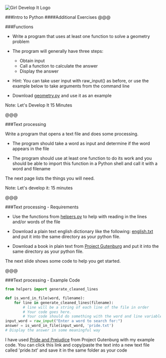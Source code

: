 ![Girl Develop It Logo](../images/gdi_logo_badge.png)

###Intro to Python
####Additional Exercises
@@@

###Functions

* Write a program that uses at least one function to solve a geometry problem

* The program will generally have three steps:

    * Obtain input
    * Call a function to calculate the answer
    * Display the answer

* Hint: You can take user input with raw_input() as before, or use the example
below to take arguments from the command line
* Download [geometry.py](http://calebsmith.github.io/gdi-intro-python/examples/geometry.py) and use it as an example

Note: Let's Develop It 15 Minutes

@@@

###Text processing

Write a program that opens a text file and does some processing.

* The program should take a word as input and determine if the word appears in the file

* The program should use at least one function to do its work and you should be able to import this function in a Python shell and call it with a word and filename

The next page lists the things you will need.

Note:  Let's develop it: 15 minutes

@@@

###Text processing - Requirements

* Use the functions from [helpers.py](http://calebsmith.github.io/gdi-intro-python/examples/helpers.py) to help with reading in the lines and/or words of the file

* Download a plain text english dictionary like the following: [english.txt](http://calebsmith.github.io/gdi-intro-python/examples/english.txt) and put it into the same directory as your python file.

* Download a book in plain text from [Project Gutenburg](http://www.gutenberg.org/wiki/Main_Page) and put it into the same directory as your python file.

The next slide shows some code to help you get started.

@@@

###Text processing - Example Code

```python
from helpers import generate_cleaned_lines

def is_word_in_file(word, filename):
    for line in generate_cleaned_lines(filename):
        # line will be a string of each line of the file in order
        # Your code goes here.
        # Your code should do something with the word and line variables and assign the value to a variable for returning
input_word = raw_input("Enter a word to search for:")
answer = is_word_in_file(input_word, 'pride.txt')
# Display the answer in some meaningful way
```

I have used [Pride and Prejudice](http://calebsmith.github.io/gdi-intro-python/examples/pride.txt) from Project Gutenburg with my example code. You can click this link and copy/paste the text into a new text file called 'pride.txt' and save it in the same folder as your code
